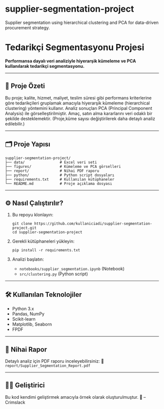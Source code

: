 # supplier-segmentation-project
Supplier segmentation using hierarchical clustering and PCA for data-driven procurement strategy.
# Tedarikçi Segmentasyonu Projesi

**Performansa dayalı veri analiziyle hiyerarşik kümeleme ve PCA kullanılarak tedarikçi segmentasyonu.**

---

## 📌 Proje Özeti

Bu proje; kalite, hizmet, maliyet, teslim süresi gibi performans kriterlerine göre tedarikçileri gruplamak amacıyla hiyerarşik kümeleme (hierarchical clustering) yöntemini kullanır.
Analiz sonuçları PCA (Principal Component Analysis) ile görselleştirilmiştir. Amaç, satın alma kararlarını veri odaklı bir şekilde desteklemektir.
(Proje,küme sayısı değiştirilerek daha detaylı analiz edilebilir.) 

---

## 🗂️ Proje Yapısı

```
supplier-segmentation-project/
├── data/                # Excel veri seti
├── figures/             # Kümeleme ve PCA görselleri
├── report/              # Nihai PDF raporu
├── python/              # Python script dosyaları
├── requirements.txt     # Kullanılan kütüphaneler
└── README.md            # Proje açıklama dosyası
```

---

## ⚙️ Nasıl Çalıştırılır?

1. Bu repoyu klonlayın:
   ```
   git clone https://github.com/kullaniciadi/supplier-segmentation-project.git
   cd supplier-segmentation-project
   ```

2. Gerekli kütüphaneleri yükleyin:
   ```
   pip install -r requirements.txt
   ```

3. Analizi başlatın:
   - `notebooks/supplier_segmentation.ipynb` (Notebook)
   - `src/clustering.py` (Python script)

---

## 🛠️ Kullanılan Teknolojiler

- Python 3.x
- Pandas, NumPy
- Scikit-learn
- Matplotlib, Seaborn
- FPDF

---

## 📄 Nihai Rapor

Detaylı analiz için PDF raporu inceleyebilirsiniz:
📁 `report/Supplier_Segmentation_Report.pdf`

---

## 👩‍💻 Geliştirici

Bu kod kendimi geliştirmek amacıyla örnek olarak oluşturulmuştur. 💖 –Crimslack
